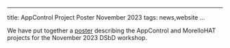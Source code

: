 

---
title: AppControl Project Poster November 2023
tags: news,website
...

We have put together a [poster](/media/AppControl_MorelloHAT_2023_11_08_All_Hands_Poster.pdf) describing the AppControl and MorelloHAT projects for the November 2023 DSbD workshop. 
